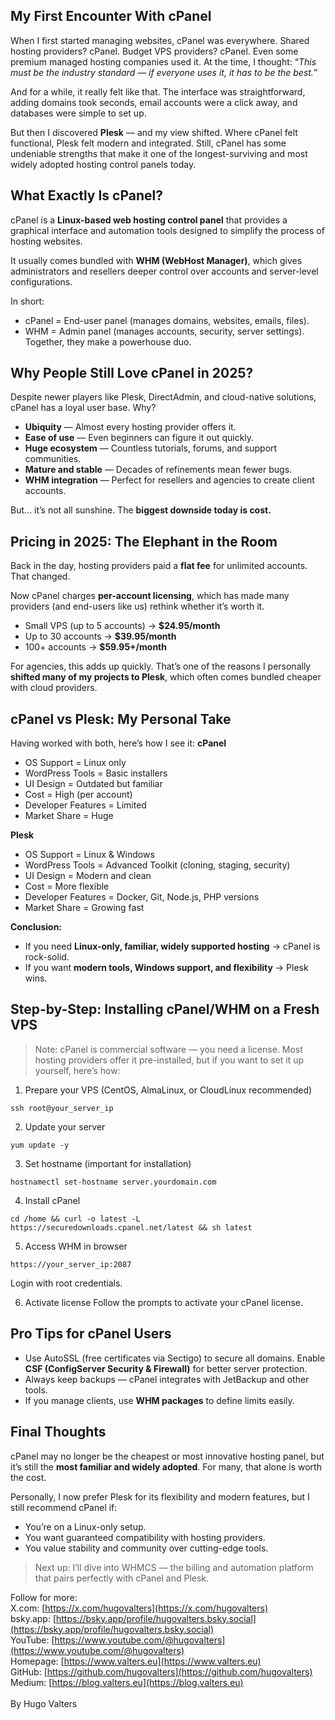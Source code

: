 ## My First Encounter With cPanel
When I first started managing websites, cPanel was everywhere. Shared hosting providers? cPanel. Budget VPS providers? cPanel. Even some premium managed hosting companies used it.
At the time, I thought: “_This must be the industry standard — if everyone uses it, it has to be the best._”

And for a while, it really felt like that. The interface was straightforward, adding domains took seconds, email accounts were a click away, and databases were simple to set up.

But then I discovered **Plesk** — and my view shifted.
Where cPanel felt functional, Plesk felt modern and integrated. Still, cPanel has some undeniable strengths that make it one of the longest-surviving and most widely adopted hosting control panels today.

## What Exactly Is cPanel?
cPanel is a **Linux-based web hosting control panel** that provides a graphical interface and automation tools designed to simplify the process of hosting websites.

It usually comes bundled with **WHM (WebHost Manager)**, which gives administrators and resellers deeper control over accounts and server-level configurations.

In short:
* cPanel = End-user panel (manages domains, websites, emails, files).
* WHM = Admin panel (manages accounts, security, server settings).
Together, they make a powerhouse duo.

## Why People Still Love cPanel in 2025?
Despite newer players like Plesk, DirectAdmin, and cloud-native solutions, cPanel has a loyal user base. Why?
* **Ubiquity** — Almost every hosting provider offers it.
* **Ease of use** — Even beginners can figure it out quickly.
* **Huge ecosystem** — Countless tutorials, forums, and support communities.
* **Mature and stable** — Decades of refinements mean fewer bugs.
* **WHM integration** — Perfect for resellers and agencies to create client accounts.

But… it’s not all sunshine. The **biggest downside today is cost.**

## Pricing in 2025: The Elephant in the Room
Back in the day, hosting providers paid a **flat fee** for unlimited accounts. That changed.

Now cPanel charges **per-account licensing**, which has made many providers (and end-users like us) rethink whether it’s worth it.
* Small VPS (up to 5 accounts) → **$24.95/month**
* Up to 30 accounts → **$39.95/month**
* 100+ accounts → **$59.95+/month**

For agencies, this adds up quickly.
That’s one of the reasons I personally **shifted many of my projects to Plesk**, which often comes bundled cheaper with cloud providers.

## cPanel vs Plesk: My Personal Take
Having worked with both, here’s how I see it:
**cPanel**
* OS Support = Linux only
* WordPress Tools = Basic installers
* UI Design = Outdated but familiar
* Cost = High (per account)
* Developer Features = Limited
* Market Share = Huge

**Plesk**
* OS Support = Linux & Windows
* WordPress Tools = Advanced Toolkit (cloning, staging, security)
* UI Design = Modern and clean
* Cost = More flexible
* Developer Features = Docker, Git, Node.js, PHP versions
* Market Share = Growing fast

**Conclusion:**
* If you need **Linux-only, familiar, widely supported hosting** → cPanel is rock-solid.
* If you want **modern tools, Windows support, and flexibility** → Plesk wins.

## Step-by-Step: Installing cPanel/WHM on a Fresh VPS

> Note: cPanel is commercial software — you need a license. Most hosting providers offer it pre-installed, but if you want to set it up yourself, here’s how:

1. Prepare your VPS (CentOS, AlmaLinux, or CloudLinux recommended)
```
ssh root@your_server_ip
```

2. Update your server
```
yum update -y
```

3. Set hostname (important for installation)
```
hostnamectl set-hostname server.yourdomain.com
```

4. Install cPanel
```
cd /home && curl -o latest -L https://securedownloads.cpanel.net/latest && sh latest
```

5. Access WHM in browser
```
https://your_server_ip:2087
```

Login with root credentials.

6. Activate license
Follow the prompts to activate your cPanel license.

## Pro Tips for cPanel Users
* Use AutoSSL (free certificates via Sectigo) to secure all domains.
Enable **CSF (ConfigServer Security & Firewall)** for better server protection.
* Always keep backups — cPanel integrates with JetBackup and other tools.
* If you manage clients, use **WHM packages** to define limits easily.

## Final Thoughts
cPanel may no longer be the cheapest or most innovative hosting panel, but it’s still the **most familiar and widely adopted**. For many, that alone is worth the cost.

Personally, I now prefer Plesk for its flexibility and modern features, but I still recommend cPanel if:
* You’re on a Linux-only setup.
* You want guaranteed compatibility with hosting providers.
* You value stability and community over cutting-edge tools.

> Next up: I’ll dive into WHMCS — the billing and automation platform that pairs perfectly with cPanel and Plesk.

Follow for more:<br>
X.com: [https://x.com/hugovalters](https://x.com/hugovalters)<br>
bsky.app: [https://bsky.app/profile/hugovalters.bsky.social](https://bsky.app/profile/hugovalters.bsky.social)<br>
YouTube: [https://www.youtube.com/@hugovalters](https://www.youtube.com/@hugovalters)<br>
Homepage: [https://www.valters.eu](https://www.valters.eu)<br>
GitHub: [https://github.com/hugovalters](https://github.com/hugovalters)<br>
Medium: [https://blog.valters.eu](https://blog.valters.eu)<br>
<br>
By Hugo Valters
